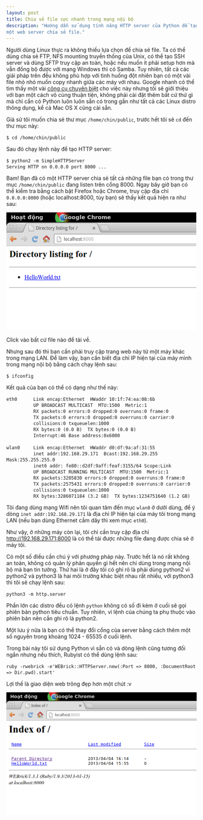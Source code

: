 ```yaml
---
layout: post
title: Chia sẻ file cực nhanh trong mạng nội bộ
description: "Hướng dẫn sử dụng tính năng HTTP server của Python để tạo
một web server chia sẻ file."
---
```


Người dùng Linux thực ra không thiếu lựa chọn để chia sẻ file. Ta có thể
dùng chia sẻ FTP, NFS mounting truyền thống của Unix, có thể tạo
SSH server và dùng SFTP truy cập an toàn, hoặc nếu muốn ít phải setup hơn
mà vẫn đồng bộ được với mạng Windows thì có Samba. Tuy nhiên, tất cả các
giải pháp trên đều không phù hợp với tình huống đột nhiên bạn có một vài
file nhỏ nhỏ muốn copy nhanh giữa các máy với nhau. Google nhanh có thể
tìm thấy một vài [công cụ chuyên biệt](http://www.webupd8.org/2012/07/nitroshare-send-files-computers-lan-network.html)
cho việc này nhưng tôi sẽ giới thiệu
với bạn một cách vô cùng thuận tiện, không phải cài đặt thêm bất cứ thứ
gì mà chỉ cần có Python luôn luôn sẵn có trong gần như tất cả các Linux 
distro thông dụng, kể cả Mac OS X cũng cài sẵn.

Giả sử tôi muốn chia sẻ thư mục `/home/chin/public`, trước hết tôi sẽ `cd`
đến thư mục này:

    $ cd /home/chin/public
    
Sau đó chạy lệnh này để tạo HTTP server:

    $ python2 -m SimpleHTTPServer
    Serving HTTP on 0.0.0.0 port 8000 ...
    
Bam! Bạn đã có một HTTP server chia sẻ tất cả những file bạn có trong
thư mục `/home/chin/public` đang listen trên cổng 8000. Ngay bây giờ
bạn có thể kiểm tra bằng cách bật Firefox hoặc Chrome, truy cập địa chỉ
`0.0.0.0:8000` (hoặc localhost:8000, tùy bạn) sẽ thấy kết quả hiện ra
như sau:

![Truy cập từ browser](/assets/img/posts/2013-04-04-httpserver.png)

Click vào bất cứ file nào để tải về.

Nhưng sau đó thì bạn cần phải truy cập trang web này từ một máy khác
trong mạng LAN. Để làm vậy, bạn cần biết địa chỉ IP hiện tại của máy mình
trong mạng nội bộ bằng cách chạy lệnh sau:

    $ ifconfig

Kết quả của bạn có thể có dạng như thế này:

    eth0      Link encap:Ethernet  HWaddr 10:1f:74:ea:08:6b  
              UP BROADCAST MULTICAST  MTU:1500  Metric:1
              RX packets:0 errors:0 dropped:0 overruns:0 frame:0
              TX packets:0 errors:0 dropped:0 overruns:0 carrier:0
              collisions:0 txqueuelen:1000 
              RX bytes:0 (0.0 B)  TX bytes:0 (0.0 B)
              Interrupt:46 Base address:0x6000 

    wlan0     Link encap:Ethernet  HWaddr d0:df:9a:af:31:55  
              inet addr:192.168.29.171  Bcast:192.168.29.255  Mask:255.255.255.0
              inet6 addr: fe80::d2df:9aff:feaf:3155/64 Scope:Link
              UP BROADCAST RUNNING MULTICAST  MTU:1500  Metric:1
              RX packets:3205830 errors:0 dropped:0 overruns:0 frame:0
              TX packets:2575431 errors:0 dropped:0 overruns:0 carrier:0
              collisions:0 txqueuelen:1000 
              RX bytes:3286071184 (3.2 GB)  TX bytes:1234751640 (1.2 GB)
              
Tôi đang dùng mạng Wifi nên tôi quan tâm đến mục `wlan0` ở dưới dùng, để
ý dòng `inet addr:192.168.29.171` là địa chỉ IP hiện tại của máy tôi
trong mạng LAN (nếu bạn dùng Ethernet cắm dây thì xem mục `eth0`).

Như vậy, ở những máy còn lại, tôi chỉ cần truy cập địa chỉ
http://192.168.29.171:8000 là có thể tải được những file đang được chia
sẻ ở máy tôi.

Có một số điều cần chú ý với phương pháp này. Trước hết là nó rất không
an toàn, không có quản lý phân quyền gì hết nên chỉ dùng trong mạng nội
bộ mà bạn tin tưởng. Thứ hai là ở đây tôi có ghi rõ là phải dùng python2
vì python2 và python3 là hai môi trường khác biệt nhau rất nhiều, với
python3 thì tôi sẽ chạy lệnh sau:

    python3 -m http.server

Phần lớn các distro đều có lệnh `python` không có số đi kèm ở cuối sẽ
gọi phiên bản python tiêu chuẩn. Tuy nhiên, vì lệnh của chúng ta phụ
thuộc vào phiên bản nên cần ghi rõ là python2.

Một lưu ý nữa là bạn có thể thay đổi cổng của server bằng cách thêm một
số nguyên trong khoảng 1024 - 65535 ở cuối lệnh.

Trong bài này tôi sử dụng Python vì sẵn có và dòng lệnh cũng tương đối
ngắn nhưng nếu thích, Rubyist có thể dùng lệnh sau:

    ruby -rwebrick -e'WEBrick::HTTPServer.new(:Port => 8000, :DocumentRoot => Dir.pwd).start'

Lợi thế là giao diện web trông đẹp hơn một chút :v

![Ruby](/assets/img/posts/2013-04-04-ruby.png)
